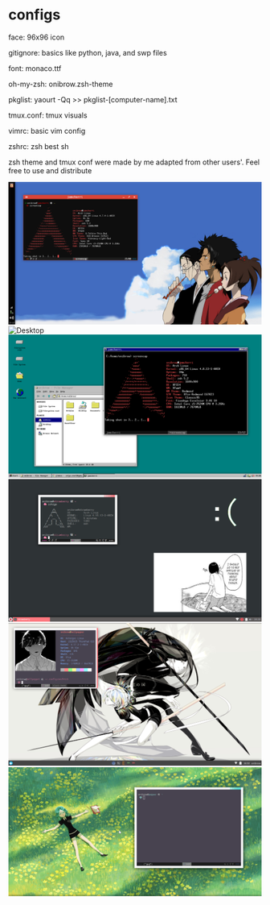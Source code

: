 # configs

face: 96x96 icon

gitignore: basics like python, java, and swp files

font: monaco.ttf

oh-my-zsh: onibrow.zsh-theme

pkglist: yaourt -Qq >> pkglist-[computer-name].txt

tmux.conf: tmux visuals

vimrc: basic vim config

zshrc: zsh best sh

zsh theme and tmux conf were made by me adapted from other users'. Feel free to use and distribute


![Desktop](screen.png)
![Desktop](screen1.png)
![Desktop](screen2.png)
![Desktop](screen3.png)
![Desktop](screen4.png)
![daynight](hnk-daynight.gif)
